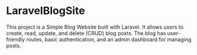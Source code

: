 # LaravelBlogSite
 This project is a Simple Blog Website built with Laravel. It allows users to create, read, update, and delete (CRUD) blog posts.  The blog has user-friendly routes, basic authentication, and an admin dashboard for managing posts.
